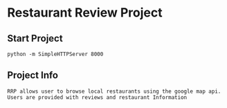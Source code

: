 # Restaurant Review Project


## Start Project
    python -m SimpleHTTPServer 8000

## Project Info
```RRP allows user to browse local restaurants using the google map api. Users are provided with reviews and restaurant Information```
